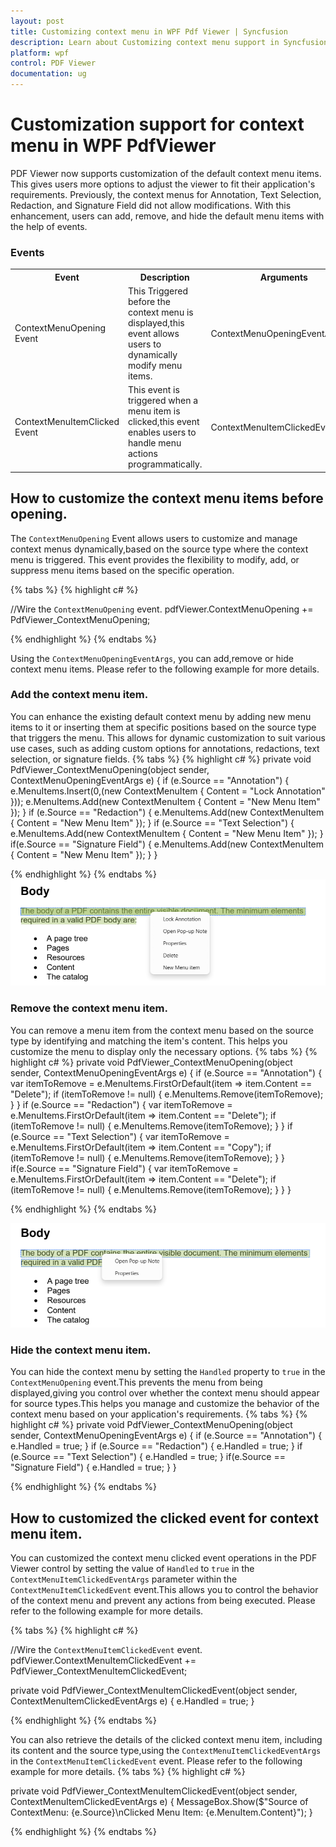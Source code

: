 ```yaml
---
layout: post
title: Customizing context menu in WPF Pdf Viewer | Syncfusion
description: Learn about Customizing context menu support in Syncfusion WPF Pdf Viewer control, its elements and more.
platform: wpf
control: PDF Viewer
documentation: ug
---
```


# Customization support for context menu in WPF PdfViewer

PDF Viewer now supports customization of the default context menu items. This gives users more options to adjust the viewer to fit their application's requirements. Previously, the context menus for Annotation, Text Selection, Redaction, and Signature Field did not allow modifications. With this enhancement, users can add, remove, and hide the default menu items with the help of events.

### Events 

<table>
<tr>
<th>
Event </th><th>
Description </th><th>
Arguments </th></tr>
<tr>
<td>
ContextMenuOpening Event</td><td>
This Triggered before the context menu is displayed,this event allows users to dynamically modify menu items.</td><td>
ContextMenuOpeningEventArgs</td></tr>
<tr>
<td>
ContextMenuItemClicked Event</td><td>
This event is triggered when a menu item is clicked,this event enables users to handle menu actions programmatically.</td><td>
ContextMenuItemClickedEventArgs</td></tr>
</table>

## How to customize the context menu items before opening.
The `ContextMenuOpening` Event allows users to customize and manage context menus dynamically,based on the source type where the context menu is triggered. This event provides the flexibility to modify, add, or suppress menu items based on the specific operation.

{% tabs %}
{% highlight c# %}

//Wire the `ContextMenuOpening` event.
pdfViewer.ContextMenuOpening += PdfViewer_ContextMenuOpening;

{% endhighlight %}
{% endtabs %}

Using the `ContextMenuOpeningEventArgs`, you can add,remove or hide context menu items.
Please refer to the following example for more details.
### Add the context menu item.
You can enhance the existing default context menu by adding new menu items to it or inserting them at specific positions based on the source type that triggers the menu. This allows for dynamic customization to suit various use cases, such as adding custom options for annotations, redactions, text selection, or signature fields.
{% tabs %}
{% highlight c# %}
  private void PdfViewer_ContextMenuOpening(object sender, ContextMenuOpeningEventArgs e)
  {
      if (e.Source == "Annotation")
      {
	    e.MenuItems.Insert(0,(new ContextMenuItem { Content = "Lock Annotation" }));
        e.MenuItems.Add(new ContextMenuItem { Content = "New Menu Item" });
      }
      if (e.Source == "Redaction")
      {
        e.MenuItems.Add(new ContextMenuItem { Content = "New Menu Item" });
      }
      if (e.Source == "Text Selection")
      {
        e.MenuItems.Add(new ContextMenuItem { Content = "New Menu Item" });
      }
      if(e.Source == "Signature Field")
      {
        e.MenuItems.Add(new ContextMenuItem { Content = "New Menu Item" });
      }
  }

{% endhighlight %}
{% endtabs %}
![Adding new menu item](Customized-ConetextMenu-Images\Customized-Context-Menu-1.png)

### Remove the context menu item.
You can remove a menu item from the context menu based on the source type by identifying and matching the item's content. This helps you customize the menu to display only the necessary options.
{% tabs %}
{% highlight c# %}
  private void PdfViewer_ContextMenuOpening(object sender, ContextMenuOpeningEventArgs e)
  {
      if (e.Source == "Annotation")
      {
        var itemToRemove = e.MenuItems.FirstOrDefault(item => item.Content == "Delete");
		if (itemToRemove != null)
		{
		   e.MenuItems.Remove(itemToRemove);
		}
      }
      if (e.Source == "Redaction")
      {
        var itemToRemove = e.MenuItems.FirstOrDefault(item => item.Content == "Delete");
		if (itemToRemove != null)
		{
		   e.MenuItems.Remove(itemToRemove);
		}
      }
      if (e.Source == "Text Selection")
      {
        var itemToRemove = e.MenuItems.FirstOrDefault(item => item.Content == "Copy");
		if (itemToRemove != null)
		{
		   e.MenuItems.Remove(itemToRemove);
		}
      }
      if(e.Source == "Signature Field")
      {
        var itemToRemove = e.MenuItems.FirstOrDefault(item => item.Content == "Delete");
		if (itemToRemove != null)
		{
		   e.MenuItems.Remove(itemToRemove);
		}
      }
  }

{% endhighlight %}
{% endtabs %}

![Remove menu item](Customized-ConetextMenu-Images\Customized-Context-Menu-2.png)
### Hide the context menu item.
You can hide the context menu by setting the `Handled` property to `true` in the `ContextMenuOpening` event.This prevents the menu from being displayed,giving you control over whether the context menu should appear for source types.This helps you manage and customize the behavior of the context menu based on your application's requirements.
{% tabs %}
{% highlight c# %}
  private void PdfViewer_ContextMenuOpening(object sender, ContextMenuOpeningEventArgs e)
  {
      if (e.Source == "Annotation")
      {
        e.Handled = true;
      }
      if (e.Source == "Redaction")
      {
         e.Handled = true;
      }
      if (e.Source == "Text Selection")
      {
         e.Handled = true;
      }
      if(e.Source == "Signature Field")
      {
         e.Handled = true;
      }
  }

{% endhighlight %}
{% endtabs %}
## How to customized the clicked event for context menu item.
You can customized the context menu clicked event operations in the PDF Viewer control by setting the value of `Handled` to `true` in the `ContextMenuItemClickedEventArgs` parameter within the `ContextMenuItemClickedEvent` event.This allows you to control the behavior of the context menu and prevent any actions from being executed. 
Please refer to the following example for more details.

{% tabs %}
{% highlight c# %}

//Wire the `ContextMenuItemClickedEvent` event.
pdfViewer.ContextMenuItemClickedEvent += PdfViewer_ContextMenuItemClickedEvent;

private void PdfViewer_ContextMenuItemClickedEvent(object sender, ContextMenuItemClickedEventArgs e)
{
  e.Handled = true;
}

{% endhighlight %}
{% endtabs %}

You can also retrieve the details of the clicked context menu item, including its content and the source type,using the `ContextMenuItemClickedEventArgs` in the `ContextMenuItemClickedEvent` event.
Please refer to the following example for more details.
{% tabs %}
{% highlight c# %}

private void PdfViewer_ContextMenuItemClickedEvent(object sender, ContextMenuItemClickedEventArgs e)
{
   MessageBox.Show($"Source of ContextMenu: {e.Source}\nClicked Menu Item: {e.MenuItem.Content}");
}

{% endhighlight %}
{% endtabs %}
